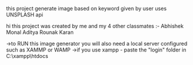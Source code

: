this project generate image based on keyword given by user 
uses UNSPLASH api


hi this project was created by me and my 4 other classmates :-
Abhishek
Monal
Aditya 
Rounak
Karan

->to RUN this image generator you will also need a local server configured such as XAMMP or WAMP
->if you use xampp - paste the "login" folder in   C:\xampp\htdocs 

<!---
monal841/monal841 is a ✨ special ✨ repository because its `README.md` (this file) appears on your GitHub profile.
You can click the Preview link to take a look at your changes.
--->

